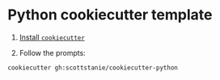 # Python cookiecutter template

1. [Install `cookiecutter`](https://cookiecutter.readthedocs.io/en/stable/README.html#installation)

2. Follow the prompts:
```bash
cookiecutter gh:scottstanie/cookiecutter-python
```
